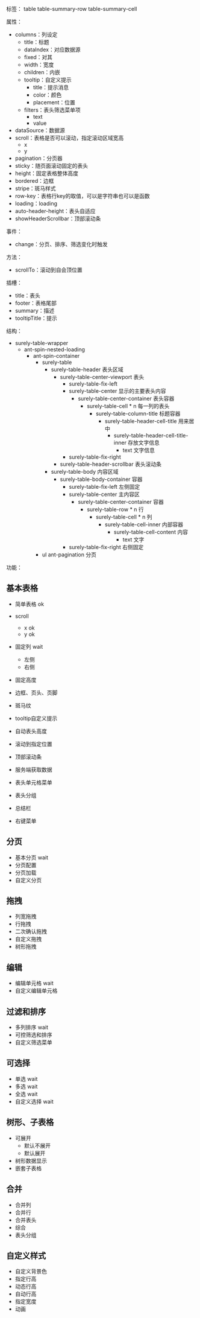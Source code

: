 标签：
table
table-summary-row
table-summary-cell


属性：
- columns：列设定
  - title：标题
  - dataIndex：对应数据源
  - fixed：对其
  - width：宽度
  - children：内嵌
  - tooltip：自定义提示
    - title：提示消息
    - color：颜色
    - placement：位置
  - filters：表头筛选菜单项
    - text
    - value
- dataSource：数据源
- scroll：表格是否可以滚动，指定滚动区域宽高
  - x
  - y
- pagination：分页器
- sticky：随页面滚动固定的表头
- height：固定表格整体高度
- bordered：边框
- stripe：斑马样式
- row-key：表格行key的取值，可以是字符串也可以是函数
- loading：loading
- auto-header-height：表头自适应
- showHeaderScrollbar：顶部滚动条

事件：
- change：分页、排序、筛选变化时触发

方法：
- scrollTo：滚动到自会顶位置
  
插槽：
- title：表头
- footer：表格尾部
- summary：描述
- tooltipTitle：提示

结构：
- surely-table-wrapper
  - ant-spin-nested-loading
    - ant-spin-container
      - surely-table
        - surely-table-header 表头区域
          - surely-table-center-viewport 表头
            - surely-table-fix-left
            - surely-table-center 显示的主要表头内容
              - surely-table-center-container 表头容器
                - surely-table-cell * n 每一列的表头
                  - surely-table-column-title 标题容器
                    - surely-table-header-cell-title 用来居中
                      - surely-table-header-cell-title-inner 存放文字信息
                        - text 文字信息
            - surely-table-fix-right
          - surely-table-header-scrollbar 表头滚动条
        - surely-table-body 内容区域
          - surely-table-body-container 容器
            - surely-table-fix-left 左侧固定
            - surely-table-center 主内容区
              - surely-table-center-container 容器
                - surely-table-row * n 行
                  - surely-table-cell * n 列
                    - surely-table-cell-inner 内部容器
                      - surely-table-cell-content 内容
                        - text 文字
            - surely-table-fix-right 右侧固定
      - ul ant-pagination 分页

功能：
## 基本表格
- 简单表格 ok
- scroll
  - x ok
  - y ok
- 固定列 wait
  - 左侧
  - 右侧
- 固定高度 
- 边框、页头、页脚 
- 斑马纹 
- tooltip自定义提示
- 自动表头高度
  
- 滚动到指定位置
- 顶部滚动条
- 服务端获取数据

- 表头单元格菜单
- 表头分组
- 总结栏
- 右键菜单

## 分页
- 基本分页 wait
- 分页配置
- 分页加载
- 自定义分页
  
## 拖拽
- 列宽拖拽
- 行拖拽
- 二次确认拖拽
- 自定义拖拽
- 树形拖拽

## 编辑
- 编辑单元格 wait
- 自定义编辑单元格

## 过滤和排序
- 多列排序 wait
- 可控筛选和排序
- 自定义筛选菜单

## 可选择
- 单选 wait
- 多选 wait
- 全选 wait
- 自定义选择 wait
  
## 树形、子表格
- 可展开
  - 默认不展开
  - 默认展开
- 树形数据显示
- 嵌套子表格

## 合并
- 合并列
- 合并行
- 合并表头
- 综合
- 表头分组


## 自定义样式
- 自定义背景色
- 指定行高
- 动态行高
- 自动行高
- 指定宽度
- 动画